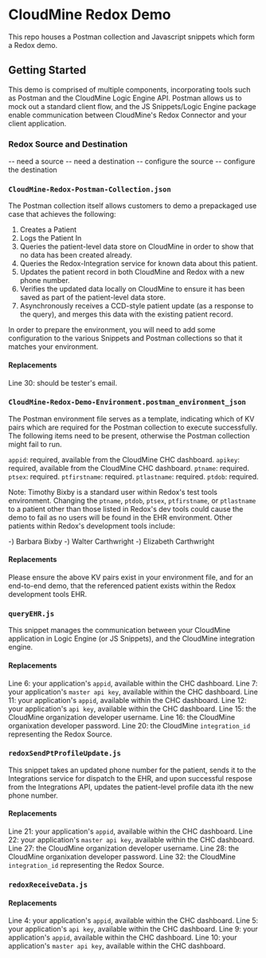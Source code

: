# CloudMine Redox Demo
This repo houses a Postman collection and Javascript snippets which form a Redox demo.

## Getting Started
This demo is comprised of multiple components, incorporating tools such as Postman and the CloudMine Logic Engine API. Postman allows us to mock out a standard client flow, and the JS Snippets/Logic Engine package enable communication between CloudMine's Redox Connector and your client application. 

### Redox Source and Destination

-- need a source
-- need a destination
-- configure  the source
-- configure the destination 

### `CloudMine-Redox-Postman-Collection.json`
The Postman collection itself allows customers to demo a prepackaged use case that achieves the following:

1) Creates a Patient
2) Logs the Patient In
3) Queries the patient-level data store on CloudMine in order to show that no data has been created already. 
4) Queries the Redox-Integration service for known data about this patient.
5) Updates the patient record in both CloudMine and Redox with a new phone number. 
6) Verifies the updated data locally on CloudMine to ensure it has been saved as part of the patient-level data store. 
7) Asynchronously receives a CCD-style patient update (as a response to the query), and merges this data with the existing patient record. 

In order to prepare the environment, you will need to add some configuration to the various Snippets and Postman collections so that it matches your environment. 

#### Replacements
Line 30: should be tester's email. 

### `CloudMine-Redox-Demo-Environment.postman_environment_json`
The Postman environment file serves as a template, indicating which of KV pairs which are required for the Postman collection to execute successfully. The following items need to be present, otherwise the Postman collection might fail to run. 

`appid`: required, available from the CloudMine CHC dashboard. 
`apikey`: required, available from the CloudMine CHC dashboard.
`ptname`: required. 
`ptsex`: required.
`ptfirstname`: required.
`ptlastname`: required.
`ptdob`: required. 

Note: Timothy Bixby is a standard user within Redox's test tools environment. Changing the `ptname`, `ptdob`, `ptsex`, `ptfirstname`, or `ptlastname` to a patient other than those listed in Redox's dev tools could cause the demo to fail as no users will be found in the EHR environment. Other patients within Redox's development tools include: 

 -) Barbara Bixby
 -) Walter Carthwright
 -) Elizabeth Carthwright 

#### Replacements

Please ensure the above KV pairs exist in your environment file, and for an end-to-end demo, that the referenced patient exists within the Redox development tools EHR. 

### `queryEHR.js`

This snippet manages the communication between your CloudMine application in Logic Engine (or JS Snippets), and the CloudMine integration engine.

#### Replacements
Line 6: your application's `appid`, available within the CHC dashboard. 
Line 7: your application's `master api key`, available within the CHC dashboard.
Line 11: your application's `appid`, available within the CHC dashboard. 
Line 12: your application's `api key`, available within the CHC dashboard.
Line 15: the CloudMine organization developer username.
Line 16: the CloudMine organixation developer password. 
Line 20: the CloudMine `integration_id` representing the Redox Source.

### `redoxSendPtProfileUpdate.js`

This snippet takes an updated phone number for the patient, sends it to the Integrations service for dispatch to the EHR, and upon successful respose from the Integrations API, updates the patient-level profile data ith the new phone number. 

#### Replacements
Line 21: your application's `appid`, available within the CHC dashboard. 
Line 22: your application's `master api key`, available within the CHC dashboard.
Line 27: the CloudMine organization developer username.
Line 28: the CloudMine organixation developer password. 
Line 32: the CloudMine `integration_id` representing the Redox Source.

### `redoxReceiveData.js`

#### Replacements
Line 4: your application's `appid`, available within the CHC dashboard. 
Line 5: your application's `api key`, available within the CHC dashboard.
Line 9: your application's `appid`, available within the CHC dashboard. 
Line 10: your application's `master api key`, available within the CHC dashboard.